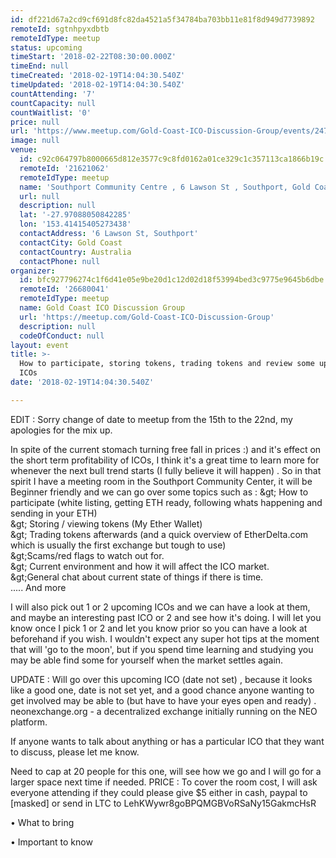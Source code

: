 ```yaml
---
id: df221d67a2cd9cf691d8fc82da4521a5f34784ba703bb11e81f8d949d7739892
remoteId: sgtnhpyxdbtb
remoteIdType: meetup
status: upcoming
timeStart: '2018-02-22T08:30:00.000Z'
timeEnd: null
timeCreated: '2018-02-19T14:04:30.540Z'
timeUpdated: '2018-02-19T14:04:30.540Z'
countAttending: '7'
countCapacity: null
countWaitlist: '0'
price: null
url: 'https://www.meetup.com/Gold-Coast-ICO-Discussion-Group/events/247538407/'
image: null
venue:
  id: c92c064797b8000665d812e3577c9c8fd0162a01ce329c1c357113ca1866b19c
  remoteId: '21621062'
  remoteIdType: meetup
  name: 'Southport Community Centre , 6 Lawson St , Southport, Gold Coast'
  url: null
  description: null
  lat: '-27.97088050842285'
  lon: '153.41415405273438'
  contactAddress: '6 Lawson St, Southport'
  contactCity: Gold Coast
  contactCountry: Australia
  contactPhone: null
organizer:
  id: bfc927796274c1f6d41e05e9be20d1c12d02d18f53994bed3c9775e9645b6dbe
  remoteId: '26680041'
  remoteIdType: meetup
  name: Gold Coast ICO Discussion Group
  url: 'https://meetup.com/Gold-Coast-ICO-Discussion-Group'
  description: null
  codeOfConduct: null
layout: event
title: >-
  How to participate, storing tokens, trading tokens and review some upcoming
  ICOs
date: '2018-02-19T14:04:30.540Z'

---
```

<p>EDIT : Sorry change of date to meetup from the 15th to the 22nd, my apologies for the mix up.</p> <p>In spite of the current stomach turning free fall in prices :) and it's effect on the short term profitability of ICOs, I think it's a great time to learn more for whenever the next bull trend starts (I fully believe it will happen) . So in that spirit I have a meeting room in the Southport Community Center, it will be Beginner friendly and we can go over some topics such as : &amp;gt; How to participate (white listing, getting ETH ready, following whats happening and sending in your ETH)<br/>&amp;gt; Storing / viewing tokens (My Ether Wallet)<br/>&amp;gt; Trading tokens afterwards (and a quick overview of EtherDelta.com which is usually the first exchange but tough to use)<br/>&amp;gt;Scams/red flags to watch out for.<br/>&amp;gt; Current environment and how it will affect the ICO market.<br/>&amp;gt;General chat about current state of things if there is time.<br/>..... And more</p> <p>I will also pick out 1 or 2 upcoming ICOs and we can have a look at them, and maybe an interesting past ICO or 2 and see how it's doing. I will let you know once I pick 1 or 2 and let you know prior so you can have a look at beforehand if you wish. I wouldn't expect any super hot tips at the moment that will 'go to the moon', but if you spend time learning and studying you may be able find some for yourself when the market settles again.</p> <p>UPDATE : Will go over this upcoming ICO (date not set) , because it looks like a good one, date is not set yet, and a good chance anyone wanting to get involved may be able to (but have to have your eyes open and ready) . neonexchange.org - a decentralized exchange initially running on the NEO platform.</p> <p>If anyone wants to talk about anything or has a particular ICO that they want to discuss, please let me know.</p> <p>Need to cap at 20 people for this one, will see how we go and I will go for a larger space next time if needed. PRICE : To cover the room cost, I will ask everyone attending if they could please give $5 either in cash, paypal to [masked] or send in LTC to LehKWywr8goBPQMGBVoRSaNy15GakmcHsR</p> <p>• What to bring</p> <p>• Important to know</p>
